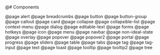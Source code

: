 @# Components

<!-- Exact ordering of components in the navbar: -->

@page alert
@page breadcrumbs
@page button
@page button-group
@page callout
@page card
@page collapse
@page collapsible-list
@page context-menu
@page dialog
@page editable-text
@page forms
@page hotkeys
@page icon
@page menu
@page navbar
@page non-ideal-state
@page overlay
@page popover
@page popover2
@page portal
@page progress
@page sliders
@page table
@page tabs
@page tag
@page tag-input
@page text
@page toast
@page tooltip
@page tooltip2
@page tree
